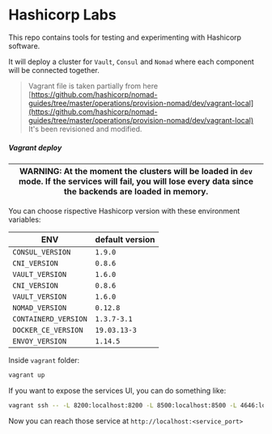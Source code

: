 # Hashicorp Labs

This repo contains tools for testing and experimenting with Hashicorp software.

It will deploy a cluster for `Vault`, `Consul` and `Nomad` where each component will be connected together.


> Vagrant file is taken partially from here [https://github.com/hashicorp/nomad-guides/tree/master/operations/provision-nomad/dev/vagrant-local](https://github.com/hashicorp/nomad-guides/tree/master/operations/provision-nomad/dev/vagrant-local)
It's been revisioned and modified.


##### Vagrant deploy

| WARNING: At the moment the clusters will be loaded in `dev` mode. If the services will fail, you will lose every data since the backends are loaded in memory.|
| --- |

You can choose rispective Hashicorp version with these environment variables:

|  ENV | default version |
|---|---|
| `CONSUL_VERSION`  |  `1.9.0` |
| `CNI_VERSION`  |  `0.8.6` |
|  `VAULT_VERSION` |  `1.6.0` |
|  `CNI_VERSION` | `0.8.6` |
|  `VAULT_VERSION` | `1.6.0` |
|  `NOMAD_VERSION` | `0.12.8` |
|  `CONTAINERD_VERSION` | `1.3.7-3.1` |
|  `DOCKER_CE_VERSION` | `19.03.13-3` |
|  `ENVOY_VERSION` | `1.14.5` |

Inside `vagrant` folder:

```bash
vagrant up
```

If you want to expose the services UI, you can do something like:

```bash
vagrant ssh -- -L 8200:localhost:8200 -L 8500:localhost:8500 -L 4646:localhost:4646
```

Now you can reach those service at `http://localhost:<service_port>`
